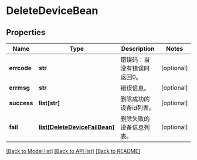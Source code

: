 # DeleteDeviceBean

## Properties
Name | Type | Description | Notes
------------ | ------------- | ------------- | -------------
**errcode** | **str** | 错误码：当没有错误时返回0。 | [optional] 
**errmsg** | **str** | 错误信息。 | [optional] 
**success** | **list[str]** | 删除成功的设备id列表。 | [optional] 
**fail** | [**list[DeleteDeviceFailBean]**](DeleteDeviceFailBean.md) | 删除失败的设备信息列表。 | [optional] 

[[Back to Model list]](../README.md#documentation-for-models) [[Back to API list]](../README.md#documentation-for-api-endpoints) [[Back to README]](../README.md)


